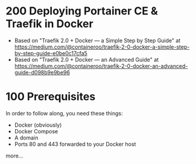 # 200 Deploying Portainer CE & Traefik in Docker

- Based on "Traefik 2.0 + Docker — a Simple Step by Step Guide" at https://medium.com/@containeroo/traefik-2-0-docker-a-simple-step-by-step-guide-e0be0c17cfa5
- Based on "Traefik 2.0 + Docker — an Advanced Guide" at https://medium.com/@containeroo/traefik-2-0-docker-an-advanced-guide-d098b9e9be96

# 100 Prerequisites
In order to follow along, you need these things:
- Docker (obviously)
- Docker Compose
- A domain
- Ports 80 and 443 forwarded to your Docker host


more...
